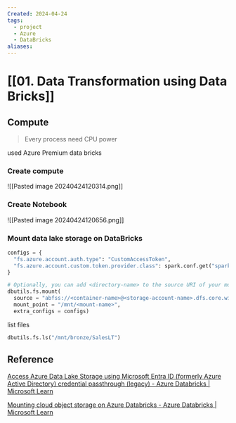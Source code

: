```yaml
---
Created: 2024-04-24
tags:
  - project
  - Azure
  - DataBricks
aliases:
---
```

# [[01. Data Transformation using Data Bricks]]

## Compute
> Every process need CPU power

used Azure Premium data bricks
### Create compute

![[Pasted image 20240424120314.png]]

### Create Notebook
![[Pasted image 20240424120656.png]]

### Mount data lake storage on DataBricks

```python
configs = {
  "fs.azure.account.auth.type": "CustomAccessToken",
  "fs.azure.account.custom.token.provider.class": spark.conf.get("spark.databricks.passthrough.adls.gen2.tokenProviderClassName")
}

# Optionally, you can add <directory-name> to the source URI of your mount point.
dbutils.fs.mount(
  source = "abfss://<container-name>@<storage-account-name>.dfs.core.windows.net/",
  mount_point = "/mnt/<mount-name>",
  extra_configs = configs)
```

list files
```python
dbutils.fs.ls("/mnt/bronze/SalesLT")
```


## Reference

[Access Azure Data Lake Storage using Microsoft Entra ID (formerly Azure Active Directory) credential passthrough (legacy) - Azure Databricks | Microsoft Learn](https://learn.microsoft.com/en-us/azure/databricks/archive/credential-passthrough/adls-passthrough#--azure-data-lake-storage-gen2-1)

[Mounting cloud object storage on Azure Databricks - Azure Databricks | Microsoft Learn](https://learn.microsoft.com/en-us/azure/databricks/dbfs/mounts)